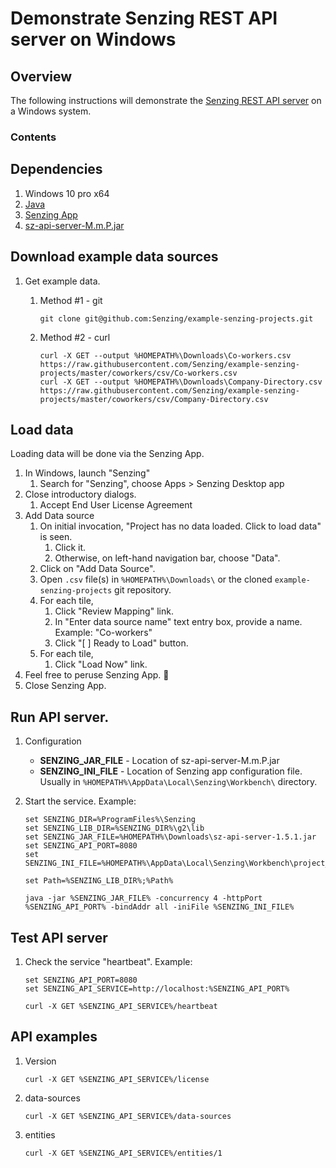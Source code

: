 # Demonstrate Senzing REST API server on Windows

## Overview

The following instructions will demonstrate the
[Senzing REST API server](https://github.com/Senzing/rest-api-server-java)
on a Windows system.

### Contents

## Dependencies

1. Windows 10 pro x64
1. [Java](../HOWTO/install-java.md)
1. [Senzing App](../HOWTO/install-senzing-app.md#windows)
1. [sz-api-server-M.m.P.jar](https://github.com/Senzing/rest-api-server-java)

## Download example data sources

1. Get example data.

    1. Method #1 - git

        ```console
        git clone git@github.com:Senzing/example-senzing-projects.git
        ```  

    1. Method #2 - curl

        ```console
        curl -X GET --output %HOMEPATH%\Downloads\Co-workers.csv https://raw.githubusercontent.com/Senzing/example-senzing-projects/master/coworkers/csv/Co-workers.csv
        curl -X GET --output %HOMEPATH%\Downloads\Company-Directory.csv https://raw.githubusercontent.com/Senzing/example-senzing-projects/master/coworkers/csv/Company-Directory.csv
        ```

## Load data

Loading data will be done via the Senzing App.

1. In Windows, launch "Senzing"
    1. Search for "Senzing", choose Apps > Senzing Desktop app
1. Close introductory dialogs.
    1. Accept End User License Agreement
1. Add Data source
    1. On initial invocation, "Project has no data loaded. Click to load data" is seen.
        1. Click it.
        1. Otherwise, on left-hand navigation bar, choose "Data".
    1. Click on "Add Data Source".
    1. Open `.csv` file(s) in `%HOMEPATH%\Downloads\` or the cloned `example-senzing-projects` git repository.
    1. For each tile,
        1. Click "Review Mapping" link.
        1. In "Enter data source name" text entry box, provide a name.  Example: "Co-workers"
        1. Click "[ ] Ready to Load" button.
    1. For each tile,
        1. Click "Load Now" link.
1. Feel free to peruse Senzing App. :eyes:
1. Close Senzing App.

## Run API server.

1. Configuration

    * **SENZING_JAR_FILE** -
        Location of sz-api-server-M.m.P.jar
    * **SENZING_INI_FILE** -
        Location of Senzing app configuration file.
        Usually in `%HOMEPATH%\AppData\Local\Senzing\Workbench\` directory. 

1. Start the service. Example:

    ```console
    set SENZING_DIR=%ProgramFiles%\Senzing
    set SENZING_LIB_DIR=%SENZING_DIR%\g2\lib
    set SENZING_JAR_FILE=%HOMEPATH%\Downloads\sz-api-server-1.5.1.jar
    set SENZING_API_PORT=8080
    set SENZING_INI_FILE=%HOMEPATH%\AppData\Local\Senzing\Workbench\project_1\g2.ini

    set Path=%SENZING_LIB_DIR%;%Path%

    java -jar %SENZING_JAR_FILE% -concurrency 4 -httpPort %SENZING_API_PORT% -bindAddr all -iniFile %SENZING_INI_FILE%
    ```

## Test API server  

1. Check the service "heartbeat".  Example:

    ```console
    set SENZING_API_PORT=8080
    set SENZING_API_SERVICE=http://localhost:%SENZING_API_PORT%

    curl -X GET %SENZING_API_SERVICE%/heartbeat
    ```

## API examples

1. Version

    ```console
    curl -X GET %SENZING_API_SERVICE%/license
    ```

1. data-sources

    ```console
    curl -X GET %SENZING_API_SERVICE%/data-sources
    ```

1. entities

    ```console
    curl -X GET %SENZING_API_SERVICE%/entities/1
    ```